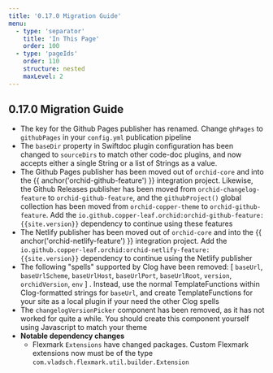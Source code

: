 ```yaml
---
title: '0.17.0 Migration Guide'
menu:
  - type: 'separator'
    title: 'In This Page'
    order: 100
  - type: 'pageIds'
    order: 110
    structure: nested
    maxLevel: 2
---
```


## 0.17.0 Migration Guide

- The key for the Github Pages publisher has renamed. Change `ghPages` to `githubPages` in your `config.yml` publication
    pipeline
- The `baseDir` property in Swiftdoc plugin configuration has been changed to `sourceDirs` to match other code-doc 
    plugins, and now accepts either a single String or a list of Strings as a value.
- The Github Pages publisher has been moved out of `orchid-core` and into the {{ anchor('orchid-github-feature') }} integration
    project. Likewise, the Github Releases publisher has been moved from `orchid-changelog-feature` to `orchid-github-feature`, and the 
    `githubProject()` global collection has been moved from `orchid-copper-theme` to `orchid-github-feature`. Add the
    `io.github.copper-leaf.orchid:orchid-github-feature:{{site.version}}` dependency to continue using these features
- The Netlify publisher has been moved out of `orchid-core` and into the {{ anchor('orchid-netlify-feature') }} integration
    project. Add the `io.github.copper-leaf.orchid:orchid-netlify-feature:{{site.version}}` dependency to continue using the Netlify 
    publisher
- The following "spells" supported by Clog have been removed: [ `baseUrl`, `baseUrlScheme`, `baseUrlHost`, 
    `baseUrlPort`, `baseUrlRoot`, `version`, `orchidVersion`, `env` ] . Instead, use the normal TemplateFunctions within 
    Clog-formatted strings for `baseUrl`, and create TemplateFunctions for your site as a local plugin if your need the
    other Clog spells
- The `changelogVersionPicker` component has been removed, as it has not worked for quite a while. You should create 
    this component yourself using Javascript to match your theme
- **Notable dependency changes**
    - Flexmark `Extensions` have changed packages. Custom Flexmark extensions now must be of the type 
    `com.vladsch.flexmark.util.builder.Extension`
